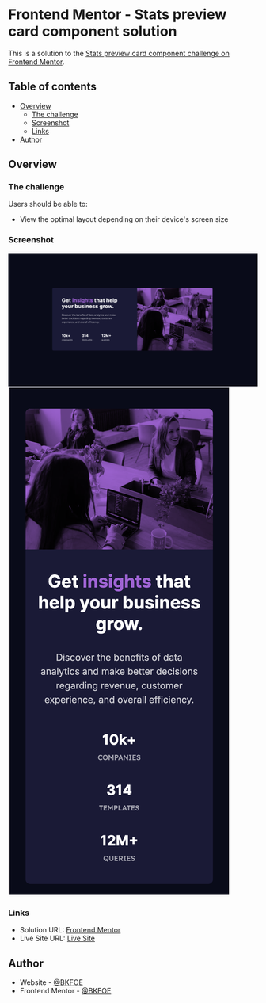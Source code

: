 # Frontend Mentor - Stats preview card component solution

This is a solution to the [Stats preview card component challenge on Frontend Mentor](https://www.frontendmentor.io/challenges/stats-preview-card-component-8JqbgoU62). 

## Table of contents

- [Overview](#overview)
  - [The challenge](#the-challenge)
  - [Screenshot](#screenshot)
  - [Links](#links)
- [Author](#author)

## Overview

### The challenge

Users should be able to:

- View the optimal layout depending on their device's screen size

### Screenshot

![Desktop](./design/design-submission.png)
![Mobile](./design/mobile-submission.png)

### Links

- Solution URL: [Frontend Mentor](https://www.frontendmentor.io/solutions/stats-preview-card-component-_YTF71UDR1)
- Live Site URL: [Live Site](https://bkfoe.github.io/stats-preview-card)

## Author

- Website - [@BKFOE](https://github.com/BKFOE)
- Frontend Mentor - [@BKFOE](https://www.frontendmentor.io/profile/bkfoe)


